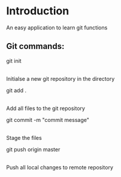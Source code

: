 # Introduction
An easy application to learn git functions

## Git commands: 
<p>git init</p><br>
Initialse a new git repository in the directory
<p>git add .</p><br>
Add all files to the git repository
<p>git commit -m "commit message"</p><br>
Stage the files
<p>git push origin master</p> <br>
Push all local changes to remote repository
